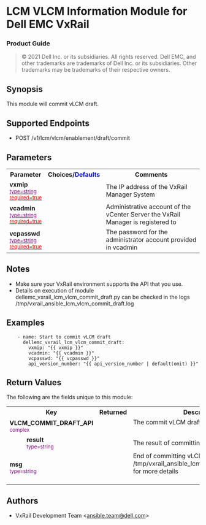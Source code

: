 **LCM VLCM Information Module for Dell EMC VxRail**
=========================================
### Product Guide

> © 2021 Dell Inc. or its subsidiaries. All rights reserved. Dell
> EMC, and other trademarks are trademarks of Dell Inc. or its
> subsidiaries. Other trademarks may be trademarks of their respective owners.

Synopsis
--------
This module will commit vLCM draft.

Supported Endpoints
--------

* POST /v1/lcm/vlcm/enablement/draft/commit

Parameters
----------

   <table border=0
      cellpadding=0
      class="documentation-table">
      <tr>
         <th colspan="1">Parameter</th>
         <th>Choices/<font color="blue">Defaults</font>
         </th>
         <th width="100%">Comments</th>
      </tr>
      <tr>
         <td colspan="1">
            <div class="ansibleOptionAnchor"
               id="parameter-host_name"/>
            <b>vxmip</b>
            <a class="ansibleOptionLink"
               href="#parameter-host_name"
               title="Permalink to this option"/>
            <div style="font-size: small">
               <span style="color: purple">type=string</span>
               <br>
               <span style="color: red">required=true</span>
            </div>
         </td>
         <td>
         </td>
         <td>
            <div>The IP address of the VxRail Manager System</div>
         </td>
      </tr>
      <tr>
         <td colspan="1">
            <div class="ansibleOptionAnchor"
               id="parameter-host_name"/>
            <b>vcadmin</b>
            <a class="ansibleOptionLink"
               href="#parameter-host_name"
               title="Permalink to this option"/>
            <div style="font-size: small">
               <span style="color: purple">type=string</span>
               <br>
               <span style="color: red">required=true</span>
            </div>
         </td>
         <td>
         </td>
         <td>
            <div>Administrative account of the vCenter Server the VxRail Manager is registered to</div>
         </td>
      </tr>
      <tr>
         <td colspan="1">
            <div class="ansibleOptionAnchor"
               id="parameter-host_name"/>
            <b>vcpasswd</b>
            <a class="ansibleOptionLink"
               href="#parameter-host_name"
               title="Permalink to this option"/>
            <div style="font-size: small">
               <span style="color: purple">type=string</span>
               <br>
               <span style="color: red">required=true</span>
            </div>
         </td>
         <td>
         </td>
         <td>
            <div>The password for the administrator account provided in vcadmin</div>
         </td>
      </tr>
   </table>


Notes
-----
- Make sure your VxRail environment supports the API that you use.
- Details on execution of module dellemc_vxrail_lcm_vlcm_commit_draft.py can be checked in the logs /tmp/vxrail_ansible_lcm_vlcm_commit_draft.log



Examples
--------

``` yaml+jinja
    - name: Start to commit vLCM draft
      dellemc_vxrail_lcm_vlcm_commit_draft:
        vxmip: "{{ vxmip }}"
        vcadmin: "{{ vcadmin }}"
        vcpasswd: "{{ vcpasswd }}"
        api_version_number: "{{ api_version_number | default(omit) }}"
```


Return Values
-------------

The following are the fields unique to this module:

<table border=0 cellpadding=0 class="documentation-table">
   <tr>
      <th colspan="2">Key</th>
      <th>Returned</th>
      <th width="100%">Description</th>
   </tr>
   <tr>
      <td colspan="2">
         <div class="ansibleOptionAnchor"></div>
         <b>VLCM_COMMIT_DRAFT_API</b>
         <a class="ansibleOptionLink"></a>
         <div style="font-size: small">
            <span style="color: purple">complex</span>
         </div>
      </td>
      <td></td>
      <td>
         <div>The commit vLCM draft info from the cluster</div>
         <br/>
      </td>
   </tr>
   <tr>
      <td class="elbow-placeholder">&nbsp;</td>
      <td colspan="1">
         <div class="ansibleOptionAnchor"></div>
         <b>result</b>
         <a class="ansibleOptionLink" ></a>
         <div style="font-size: small">
            <span style="color: purple">type=string</span>
         </div>
      </td>
      <td></td>
      <td>
         <div>The result of committing vlcm draft</div>
   </tr>
   <tr>
    <td colspan="2">
         <div class="ansibleOptionAnchor"></div>
         <b>msg</b>
         <a class="ansibleOptionLink"></a>
         <div style="font-size: small">
            <span style="color: purple">type=string</span>
         </div>
      </td>
      <td></td>
      <td>
         <div>End of committing vLCM draft. Please see the /tmp/vxrail_ansible_lcm_vlcm_commit_draft.log for more details</div>
         <br/>
      </td>
   </tr>
</table>

Authors
-------

-   VxRail Development Team &lt;<ansible.team@dell.com>&gt;

